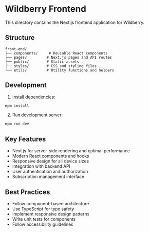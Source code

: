 # Wildberry Frontend

This directory contains the Next.js frontend application for Wildberry.

## Structure

```
front-end/
├── components/     # Reusable React components
├── pages/         # Next.js pages and API routes
├── public/        # Static assets
├── styles/        # CSS and styling files
└── utils/         # Utility functions and helpers
```

## Development

1. Install dependencies:
```bash
npm install
```

2. Run development server:
```bash
npm run dev
```

## Key Features

- Next.js for server-side rendering and optimal performance
- Modern React components and hooks
- Responsive design for all device sizes
- Integration with backend API
- User authentication and authorization
- Subscription management interface

## Best Practices

- Follow component-based architecture
- Use TypeScript for type safety
- Implement responsive design patterns
- Write unit tests for components
- Follow accessibility guidelines
